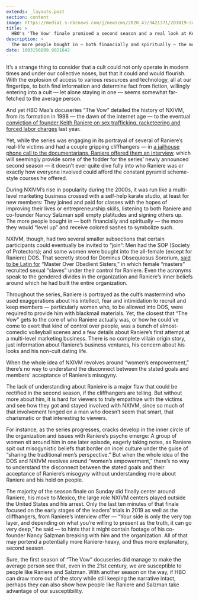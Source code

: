 ```yaml
--- 
extends: _layouts.post 
section: content 
image: https://media1.s-nbcnews.com/j/newscms/2020_43/3421371/201019-sashes-denoting-ranks-in-nxivm-the-vow-ac-611p_dfe22aa377a346312a392811f878b29a.nbcnews-fp-1200-630.jpg 
title: > 
  HBO's 'The Vow' finale promised a second season and a real look at Keith Raniere. Finally. 
description: > 
  The more people bought in — both financially and spiritually — the more they would “level up” and receive colored sashes to symbolize such.The lack of understanding about Ranieire is a major flaw that could be rectified in the second season, if the cliffhangers are telling.The majority of the season finale on Sunday did finally center around Raniere, his move to Mexico, the large role NXIVM centers played outside the United States and his arrest.All of that may portend a potentially more Raniere-heavy, and thus more explanatory, second season.Sure, the first season of “The Vow” docuseries did manage to make the average person see that, even in the 21st century, we are susceptible to people like Raniere and Salzman. 
date: 1603156899.9021642 
--- 
```

<div><p class="endmarkEnabled">It&#8217;s a strange thing to consider that a cult could not only operate in modern times and under our collective noses, but that it could and would flourish. With the explosion of access to various resources and technology, all at our fingertips, to both find information and determine fact from fiction, willingly entering into a cult &#8212; let alone staying in one &#8212; seems somewhat far-fetched to the average person.</p><p class="endmarkEnabled">And yet HBO Max&#8217;s docuseries &#8220;The Vow&#8221; detailed the history of NXIVM, from its formation in 1998 &#8212; the dawn of the internet age &#8212; to the eventual <a href="https://time.com/5610342/nxivm-keith-raniere-convicted-7-charges-sex-trafficking/">conviction of founder Keith Raniere on sex trafficking, racketeering and forced labor charges</a> last year.</p><p></p><p id="taboolaReadMoreBelow"></p><p class="endmarkEnabled">Yet, while the series was engaging in its portrayal of several of Raniere&#8217;s real-life victims and had a couple gripping cliffhangers &#8212; in <a href="https://www.etonline.com/convicted-nxivm-founder-keith-raniere-speaks-out-in-the-vow-finale-154818">a jailhouse phone call to the documentarians, Raniere offered them an interview</a>, which will seemingly provide some of the fodder for the series&#8217; newly announced second season &#8212; it doesn&#8217;t ever quite dive fully into who Raniere was or exactly how everyone involved could afford the constant pyramid scheme-style courses he offered.</p><p class="embedWidget youtube___3X6Bf medium___2BOWB"></p><p class="endmarkEnabled">During NXIVM&#8217;s rise in popularity during the 2000s, it was run like a multi-level marketing business crossed with a self-help karate studio, at least for new members: They joined and paid for classes with the hopes of improving their lives or entrepreneurship skills, listening to both Raniere and co-founder Nancy Salzman spill empty platitudes and signing others up. The more people bought in &#8212; both financially and spiritually &#8212; the more they would &#8220;level up&#8221; and receive colored sashes to symbolize such.</p><p class="endmarkEnabled">NXIVM, though, had two several smaller subsections that certain participants could eventually be invited to &#8220;join&#8221;: Men had the SOP (Society of Protectors); and some women were bought into the all-female (except for Raniere) DOS. That secretly stood for Dominus Obsequiosus Sororium, <a href="https://www.nytimes.com/2019/05/20/nyregion/nxivm-cult-trial.html">said to be Latin for</a> &#8220;Master Over Obedient Sisters,&#8221; in which female &#8220;masters&#8221; recruited sexual &#8220;slaves&#8221; under their control for Raniere. Even the acronyms speak to the gendered divides in the organization and Raniere&#8217;s inner beliefs around which he had built the entire organization.</p><p class="endmarkEnabled">Throughout the series, Raniere is portrayed as the cult&#8217;s mastermind who used exaggerations about his intellect, fear and intimidation to recruit and keep members &#8212; particularly women who, to be allowed into DOS, were required to provide him with blackmail materials. Yet, the closest that &#8220;The Vow&#8221; gets to the core of who Raniere actually was, or how he could&#8217;ve come to exert that kind of control over people, was a bunch of almost-comedic volleyball scenes and a few details about Raniere&#8217;s first attempt at a multi-level marketing business. There is no complete villain origin story, just information about Raniere&#8217;s business ventures, his concern about his looks and his non-cult dating life.</p><p class="text___34YRE ma0 mt6 f8 lh-none founders-cond">When the whole idea of NXIVM revolves around &#8220;women&#8217;s empowerment,&#8221; there&#8217;s no way to understand the disconnect between the stated goals and members' acceptance of Raniere&#8217;s misogyny.</p><p class="endmarkEnabled">The lack of understanding about Ranieire is a major flaw that could be rectified in the second season, if the cliffhangers are telling. But without more about him, it is hard for viewers to truly empathize with the victims and see how they got and stayed involved with NXIVM, since so much of that involvement hinged on a man who doesn&#8217;t seem that smart, that charismatic or that interesting to viewers.</p><p></p><p class="endmarkEnabled">For instance, as the series progresses, cracks develop in the inner circle of the organization and issues with Raniere&#8217;s psyche emerge: A group of women sit around him in one later episode, eagerly taking notes, as Raniere spit out misogynistic beliefs that border on incel culture under the guise of &#8220;sharing the traditional men&#8217;s perspective.&#8221; But when the whole idea of the DOS and NXIVM revolves around &#8220;women&#8217;s empowerment,&#8221; there&#8217;s no way to understand the disconnect between the stated goals and their acceptance of Raniere&#8217;s misogyny without understanding more about Raniere and his hold on people.</p><p class="endmarkEnabled">The majority of the season finale on Sunday did finally center around Raniere, his move to Mexico, the large role NXIVM centers played outside the United States and his arrest. Only the last ten minutes of that finale focused on the early stages of the leaders&#8217; trials in 2019 as well as the cliffhangers, from Raniere&#8217;s interview offer &#8212; &#8220;Your side is only the very top layer, and depending on what you&#8217;re willing to present as the truth, it can go very deep,&#8221; he said &#8212; to hints that it might contain footage of his co-founder Nancy Salzman breaking with him and the organization. All of that may portend a potentially more Raniere-heavy, and thus more explanatory, second season.</p><p class="endmarkEnabled">Sure, the first season of &#8220;The Vow&#8221; docuseries did manage to make the average person see that, even in the 21st century, we are susceptible to people like Raniere and Salzman. With another season on the way, if HBO can draw more out of the story while still keeping the narrative intact, perhaps they can also show how people like Raniere and Salzman take advantage of our susceptibility.</p></div>